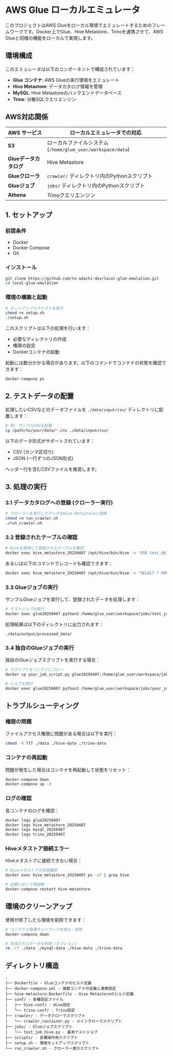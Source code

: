 # AWS Glue ローカルエミュレータ

このプロジェクトはAWS Glueをローカル環境でエミュレートするためのフレームワークです。Docker上でGlue、Hive Metastore、Trinoを連携させて、AWS Glueと同様の機能をローカルで実現します。

## 環境構成

このエミュレータは以下のコンポーネントで構成されています：

- **Glue コンテナ**: AWS Glueの実行環境をエミュレート
- **Hive Metastore**: データカタログ情報を管理
- **MySQL**: Hive Metastoreのバックエンドデータベース
- **Trino**: 分散SQLクエリエンジン

## AWS対応関係

| AWS サービス | ローカルエミュレータでの対応 |
|-------------|--------------------------|
| **S3** | ローカルファイルシステム (`/home/glue_user/workspace/data`) |
| **Glueデータカタログ** | Hive Metastore |
| **Glueクローラ** | `crawler/` ディレクトリ内のPythonスクリプト |
| **Glueジョブ** | `jobs/` ディレクトリ内のPythonスクリプト |
| **Athena** | Trinoクエリエンジン |

## 1. セットアップ

### 前提条件

- Docker
- Docker Compose
- Git

### インストール

```bash
git clone https://github.com/te-adachi-dev/local-glue-emulation.git
cd local-glue-emulation
```

### 環境の構築と起動

```bash
# セットアップスクリプトを実行
chmod +x setup.sh
./setup.sh
```

このスクリプトは以下の処理を行います：
- 必要なディレクトリの作成
- 権限の設定
- Dockerコンテナの起動

起動には数分かかる場合があります。以下のコマンドでコンテナの状態を確認できます：

```bash
docker-compose ps
```

## 2. テストデータの配置

処理したいCSVなどのデータファイルを `./data/input/csv/` ディレクトリに配置します：

```bash
# 例: サンプルCSVを配置
cp /path/to/your/data/*.csv ./data/input/csv/
```

以下のデータ形式がサポートされています：
- CSV (カンマ区切り)
- JSON (一行ずつのJSON形式)

ヘッダー行を含むCSVファイルを推奨します。

## 3. 処理の実行

### 3.1 データカタログへの登録 (クローラー実行)

```bash
# クローラーを実行してデータをHive Metastoreに登録
chmod +x run_crawler.sh
./run_crawler.sh
```

### 3.2 登録されたテーブルの確認

```bash
# Hiveを使用して登録されたテーブルを確認
docker exec hive_metastore_20250407 /opt/hive/bin/hive -e "USE test_db_20250407; SHOW TABLES;"
```

あるいは以下のコマンドでレコードも確認できます：

```bash
docker exec hive_metastore_20250407 /opt/hive/bin/hive -e "SELECT * FROM test_db_20250407.テーブル名 LIMIT 10;"
```

### 3.3 Glueジョブの実行

サンプルGlueジョブを実行して、登録されたデータを処理します：

```bash
# テストジョブの実行
docker exec glue20250407 python3 /home/glue_user/workspace/jobs/test_job_hive.py --database test_db_20250407 --table テーブル名
```

処理結果は以下のディレクトリに出力されます：
```
./data/output/processed_data/
```

### 3.4 独自のGlueジョブの実行

独自のGlueジョブスクリプトを実行する場合：

```bash
# スクリプトをコンテナにコピー
docker cp your_job_script.py glue20250407:/home/glue_user/workspace/jobs/

# ジョブを実行
docker exec glue20250407 python3 /home/glue_user/workspace/jobs/your_job_script.py --database test_db_20250407 --table テーブル名
```

## トラブルシューティング

### 権限の問題

ファイルアクセス権限に問題がある場合は以下を実行：

```bash
chmod -R 777 ./data ./hive-data ./trino-data
```

### コンテナの再起動

問題が発生した場合はコンテナを再起動して状態をリセット：

```bash
docker-compose down
docker-compose up -d
```

### ログの確認

各コンテナのログを確認：

```bash
docker logs glue20250407
docker logs hive_metastore_20250407
docker logs mysql_20250407
docker logs trino_20250407
```

### Hiveメタストア接続エラー

Hiveメタストアに接続できない場合：

```bash
# Hiveメタストアの状態確認
docker exec hive_metastore_20250407 ps -ef | grep hive

# 必要に応じて再起動
docker-compose restart hive-metastore
```

## 環境のクリーンアップ

使用が終了したら環境を削除できます：

```bash
# コンテナと関連ネットワークを停止・削除
docker-compose down

# 生成されたデータを削除（オプション）
rm -rf ./data ./mysql-data ./hive-data ./trino-data
```

## ディレクトリ構造

```
.
├── Dockerfile - Glueコンテナのビルド定義
├── docker-compose.yml - 複数コンテナの定義と連携設定
├── hive-metastore.Dockerfile - Hive Metastoreのビルド定義
├── conf/ - 各種設定ファイル
│   ├── hive-conf/ - Hive設定
│   └── trino-conf/ - Trino設定
├── crawler/ - データクローラスクリプト
│   └── crawler_container.py - メインクローラスクリプト
├── jobs/ - Glueジョブスクリプト
│   └── test_job_hive.py - 基本テストジョブ
├── scripts/ - 各種操作用スクリプト
├── setup.sh - 環境セットアップスクリプト
└── run_crawler.sh - クローラー実行スクリプト
```
